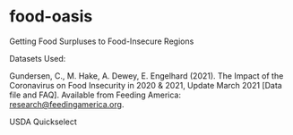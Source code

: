 # food-oasis
Getting Food Surpluses to Food-Insecure Regions

Datasets Used:

Gundersen, C., M. Hake, A. Dewey, E. Engelhard (2021). The Impact of the Coronavirus on Food Insecurity in 2020 & 2021, Update March 2021 [Data file and FAQ]. Available from Feeding America: research@feedingamerica.org. 

USDA Quickselect
